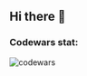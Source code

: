 ## Hi there 👋

### Codewars stat:
![codewars](https://www.codewars.com/users/It-Makes-No-Sense/badges/large)

<!--
### LeetCode stats:
[![LeetCode stats](https://leetcode-stats-six.vercel.app/api?username=It-Makes-No-Sense)](https://github.com/It-Makes-No-Sense/github-readme)



![](https://github-profile-trophy.vercel.app/?username=It-Makes-No-Sense&theme=juicyfresh&no-bg=true)
**It-Makes-No-Sense/It-Makes-No-Sense** is a ✨ _special_ ✨ repository because its `README.md` (this file) appears on your GitHub profile.

Here are some ideas to get you started:

- 🔭 I’m currently working on ...
- 🌱 I’m currently learning ...
- 👯 I’m looking to collaborate on ...
- 🤔 I’m looking for help with ...
- 💬 Ask me about ...
- 📫 How to reach me: ...
- 😄 Pronouns: ...
- ⚡ Fun fact: ...
-->
